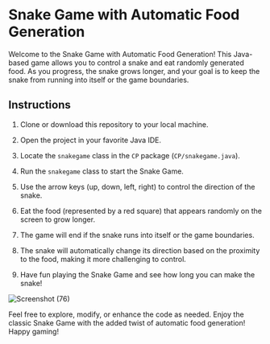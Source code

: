 # Snake Game with Automatic Food Generation

Welcome to the Snake Game with Automatic Food Generation! This Java-based game allows you to control a snake and eat randomly generated food. As you progress, the snake grows longer, and your goal is to keep the snake from running into itself or the game boundaries.

## Instructions

1. Clone or download this repository to your local machine.

2. Open the project in your favorite Java IDE.

3. Locate the `snakegame` class in the `CP` package (`CP/snakegame.java`).

4. Run the `snakegame` class to start the Snake Game.

5. Use the arrow keys (up, down, left, right) to control the direction of the snake.

6. Eat the food (represented by a red square) that appears randomly on the screen to grow longer.

7. The game will end if the snake runs into itself or the game boundaries.

8. The snake will automatically change its direction based on the proximity to the food, making it more challenging to control.

9. Have fun playing the Snake Game and see how long you can make the snake!

![Screenshot (76)](https://user-images.githubusercontent.com/81668653/204550807-44dfed8b-fc38-484b-acf2-9ffeb8ac20a7.png)

Feel free to explore, modify, or enhance the code as needed. Enjoy the classic Snake Game with the added twist of automatic food generation! Happy gaming!
